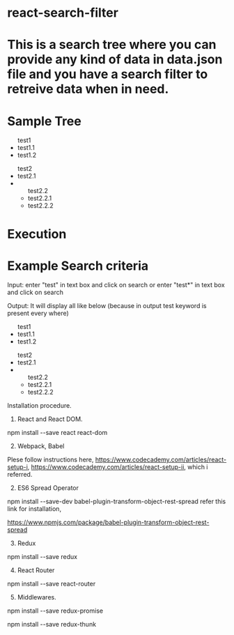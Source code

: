 # react-search-filter
# This is a search tree where you can provide any kind of data in data.json file and you have a search filter to retreive data when in need.


Sample Tree
================
<ul>test1
    <li>test1.1</li>
    <li>test1.2</li>
</ul>
<ul>test2
    <li>test2.1</li>
    <li><ul>test2.2
        <li>test2.2.1</li>
        <li>test2.2.2</li>
        </ul>
    </li>
 </ul>


Execution
================ 

Example
Search criteria 
===============
Input:
    enter "test" in text box and click on search 
    or
    enter "test*" in text box and click on search

Output:
    It will display all like below (because in output test keyword is present every where)
    <ul>test1
        <li>test1.1</li>
        <li>test1.2</li>
    </ul>
    <ul>test2
        <li>test2.1</li>
        <li>
            <ul>test2.2
            <li>test2.2.1</li>
            <li>test2.2.2</li>
            </ul>
        </li>
    </ul>




Installation procedure.

1) React and React DOM.

npm install --save react react-dom

2) Webpack, Babel

Plese follow instructions here, https://www.codecademy.com/articles/react-setup-i, https://www.codecademy.com/articles/react-setup-ii, which i referred.

2) ES6 Spread Operator

npm install --save-dev babel-plugin-transform-object-rest-spread refer this link for installation,

https://www.npmjs.com/package/babel-plugin-transform-object-rest-spread


3) Redux

npm install --save redux

4) React Router

npm install --save react-router

5) Middlewares.

npm install --save redux-promise

npm install --save redux-thunk

